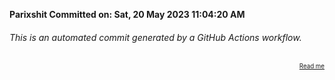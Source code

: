 **Parixshit Committed on: Sat, 20 May 2023 11:04:20 AM** <!-- 8b2f1c8d-cafe-4226-8991-ef23884763be -->

###### This is an automated commit generated by a GitHub Actions workflow.

<div align="right"><sub><sup><a href="https://github.com/Parixshit/AutoCommit.git">Read me</a></sup></sub></div>
